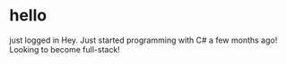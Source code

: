 # hello
just logged in
Hey. Just started programming with C# a few months ago! Looking to become full-stack!
